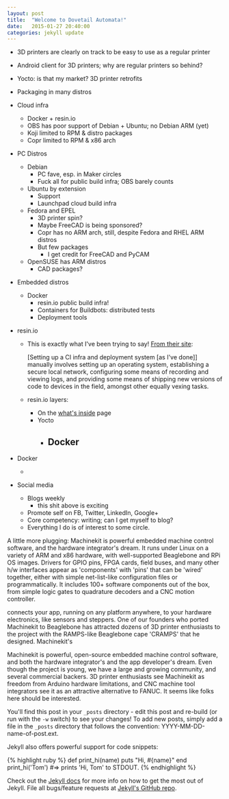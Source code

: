 ```yaml
---
layout: post
title:  "Welcome to Dovetail Automata!"
date:   2015-01-27 20:40:00
categories: jekyll update
---
```


- 3D printers are clearly on track to be easy to use as a regular
  printer

- Android client for 3D printers; why are regular printers so behind?

- Yocto:  is that my market?  3D printer retrofits

- Packaging in many distros

- Cloud infra
  - Docker + resin.io
  - OBS has poor support of Debian + Ubuntu; no Debian ARM (yet)
  - Koji limited to RPM & distro packages
  - Copr limited to RPM & x86 arch

- PC Distros
  - Debian
    - PC fave, esp. in Maker circles
    - Fuck all for public build infra; OBS barely counts
  - Ubuntu by extension
    - Support
    - Launchpad cloud build infra
  - Fedora and EPEL
    - 3D printer spin?
    - Maybe FreeCAD is being sponsored?
    - Copr has no ARM arch, still, despite Fedora and RHEL ARM distros
    - But few packages
      - I get credit for FreeCAD and PyCAM
  - OpenSUSE has ARM distros
    - CAD packages?

- Embedded distros
  - Docker
    - resin.io public build infra!
    - Containers for Buildbots:  distributed tests
    - Deployment tools

- resin.io

  - This is exactly what I've been trying to say! [From their
    site][what_is_resin_io]:

    [Setting up a CI infra and deployment system [as I've done]]
    manually involves setting up an operating system, establishing a
    secure local network, configuring some means of recording and
    viewing logs, and providing some means of shipping new versions of
    code to devices in the field, amongst other equally vexing tasks.

  - resin.io layers:
    - On the [what's inside][what_in_resion_io] page
    - Yocto
      - Docker
        - 

[what_is_resin_io]: http://docs.resin.io/#/pages/about.md#what-is-resin-io-
[what_in_resion_io]: http://docs.resin.io/#/pages/inside.md

- Docker

  - 

[what_is_docker]: https://www.docker.com/whatisdocker/

  
- Social media

  - Blogs weekly
    - this shit above is exciting
  - Promote self on FB, Twitter, LinkedIn, Google+
  - Core competency:  writing; can I get myself to blog?
  - Everything I do is of interest to some circle.




A little more plugging:  Machinekit is powerful embedded machine control software, and the hardware integrator's dream.  It runs under Linux on a variety of ARM and x86 hardware, with well-supported Beaglebone and RPi OS images.  Drivers for GPIO pins, FPGA cards, field buses, and many other h/w interfaces appear as 'components' with 'pins' that can be 'wired' together, either with simple net-list-like configuration files or programmatically.  It includes 100+ software components out of the box, from simple logic gates to quadrature decoders and a CNC motion controller.  

connects your app, running on any platform anywhere, to your hardware electronics, like sensors and steppers.  One of our founders who ported Machinekit to Beaglebone has attracted dozens of 3D printer enthusiasts to the project with the RAMPS-like Beaglebone cape 'CRAMPS' that he designed.  Machinekit's 

Machinekit is powerful, open-source embedded machine control software, and both the hardware integrator's and the app developer's dream.  Even though the project is young, we have a large and growing community, and several commercial backers.  3D printer enthusiasts see Machinekit as freedom from Arduino hardware limitations, and CNC machine tool integrators see it as an attractive alternative to FANUC.  It seems like folks here should be interested.




You'll find this post in your `_posts` directory - edit this post and re-build (or run with the `-w` switch) to see your changes!
To add new posts, simply add a file in the `_posts` directory that follows the convention: YYYY-MM-DD-name-of-post.ext.

Jekyll also offers powerful support for code snippets:

{% highlight ruby %}
def print_hi(name)
  puts "Hi, #{name}"
end
print_hi('Tom')
#=> prints 'Hi, Tom' to STDOUT.
{% endhighlight %}

Check out the [Jekyll docs][jekyll] for more info on how to get the most out of Jekyll. File all bugs/feature requests at [Jekyll's GitHub repo][jekyll-gh].

[jekyll-gh]: https://github.com/mojombo/jekyll
[jekyll]:    http://jekyllrb.com
